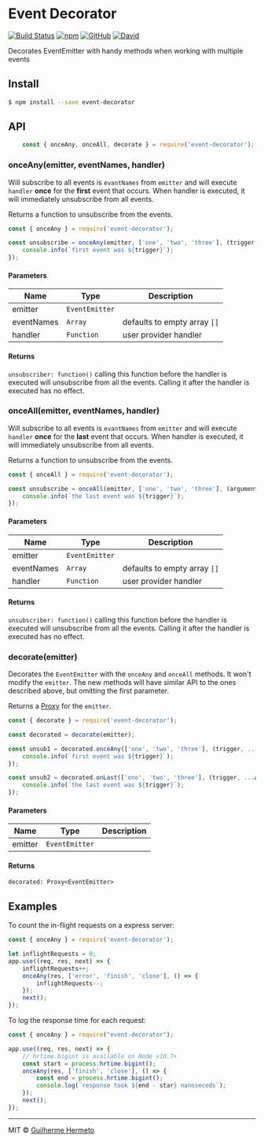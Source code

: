 # Event Decorator

[![Build Status](https://travis-ci.org/ghermeto/event-decorator.svg?branch=master)](https://travis-ci.org/ghermeto/event-decorator)
[![npm](https://img.shields.io/npm/v/event-decorator.svg)](https://www.npmjs.com/package/event-decorator)
[![GitHub](https://img.shields.io/github/license/ghermeto/event-decorator.svg)](https://github.com/ghermeto/event-decorator/blob/master/LICENSE)
[![David](https://img.shields.io/david/ghermeto/event-decorator.svg)]()

Decorates EventEmitter with handy methods when working with multiple events

## Install

```sh
$ npm install --save event-decorator
```

## API

```javascript
    const { onceAny, onceAll, decorate } = require('event-decorator');
```

### onceAny(emitter, eventNames, handler)

Will subscribe to all events is `evantNames` from `emitter` and will execute `handler` **once** for 
the **first** event that occurs. When handler is executed, it will immediately unsubscribe from all 
events.

Returns a function to unsubscribe from the events.

```javascript
const { onceAny } = require('event-decorator');

const unsubscribe = onceAny(emitter, ['one', 'two', 'three'], (trigger, ...arguments) => {
    console.info(`first event was ${trigger}`);
});
```
   
#### Parameters

| Name | Type | Description |
| ---- | ---- | ----------- |
| emitter | `EventEmitter`  |  |
| eventNames | `Array`  | defaults to empty array `[]` |
| handler | `Function`  | user provider handler |

#### Returns

`unsubscriber: function()` calling this function before the handler is executed will unsubscribe 
from all the events. Calling it after the handler is executed has no effect. 

### onceAll(emitter, eventNames, handler)

Will subscribe to all events is `evantNames` from `emitter` and will execute `handler` **once** for 
the **last** event that occurs. When handler is executed, it will immediately unsubscribe from all 
events.

Returns a function to unsubscribe from the events.

```javascript
const { onceAll } = require('event-decorator');

const unsubscribe = onceAll(emitter, ['one', 'two', 'three'], (argumentsArray) => {
    console.info(`the last event was ${trigger}`);
});
```
   
#### Parameters

| Name | Type | Description |
| ---- | ---- | ----------- |
| emitter | `EventEmitter`  |  |
| eventNames | `Array`  | defaults to empty array `[]` |
| handler | `Function`  | user provider handler |

#### Returns

`unsubscriber: function()` calling this function before the handler is executed will unsubscribe 
from all the events. Calling it after the handler is executed has no effect. 

### decorate(emitter)

Decorates the `EventEmitter` with the `onceAny` and `onceAll` methods. It won't modify the `emitter`.
The new methods will have similar API to the ones described above, but omitting the first parameter.

Returns a [Proxy](https://developer.mozilla.org/en-US/docs/Web/JavaScript/Reference/Global_Objects/Proxy)
for the `emitter`.

```javascript
const { decorate } = require('event-decorator');

const decorated = decorate(emitter);

const unsub1 = decorated.onceAny(['one', 'two', 'three'], (trigger, ...arguments) => {
    console.info(`first event was ${trigger}`);
});

const unsub2 = decorated.onLast(['one', 'two', 'three'], (trigger, ...arguments) => {
    console.info(`the last event was ${trigger}`);
});
```
   
#### Parameters

| Name | Type | Description |
| ---- | ---- | ----------- |
| emitter | `EventEmitter`  |  |

#### Returns

`decorated: Proxy<EventEmitter>` 

## Examples

To count the in-flight requests on a express server:

```js
const { onceAny } = require('event-decorator');

let inflightRequests = 0;
app.use((req, res, next) => {
    inflightRequests++;
    onceAny(res, ['error', 'finish', 'close'], () => {
        inflightRequests--;
    });
    next();
});
```

To log the response time for each request: 

```js
const { onceAny } = require("event-decorator");

app.use((req, res, next) => {
    // hrtime.bigint is available on Node v10.7+
    const start = process.hrtime.bigint();
    onceAny(res, ['finish', 'close'], () => {
        const end = process.hrtime.bigint();
        console.log(`response took ${end - star} nanosecods`);
    });
    next();
});
```
---

MIT © [Guilherme Hermeto](http://github.com/ghermeto)